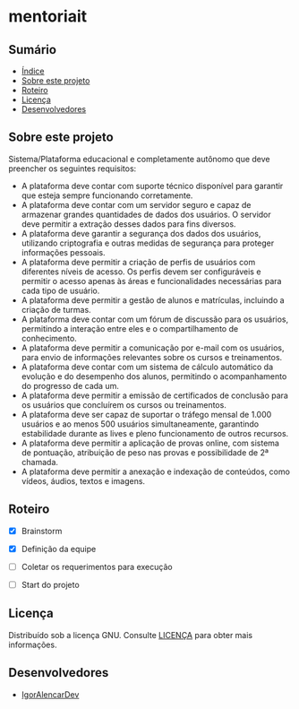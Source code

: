 # mentoriait

## Sumário

- [Índice](#sumário)
- [Sobre este projeto](#sobre-este-projeto)
- [Roteiro](#roteiro)
- [Licença](#licença)
- [Desenvolvedores](#desenvolvedores)

## Sobre este projeto

Sistema/Plataforma educacional e completamente autônomo que deve preencher os seguintes requisitos:

- A plataforma deve contar com suporte técnico disponível para garantir que esteja sempre funcionando corretamente.
- A plataforma deve contar com um servidor seguro e capaz de armazenar grandes quantidades de dados dos usuários. O servidor deve permitir a extração desses dados para fins diversos.
- A plataforma deve garantir a segurança dos dados dos usuários, utilizando criptografia e outras medidas de segurança para proteger informações pessoais.
- A plataforma deve permitir a criação de perfis de usuários com diferentes níveis de acesso. Os perfis devem ser configuráveis e permitir o acesso apenas às áreas e funcionalidades necessárias para cada tipo de usuário.
- A plataforma deve permitir a gestão de alunos e matrículas, incluindo a criação de turmas.
- A plataforma deve contar com um fórum de discussão para os usuários, permitindo a interação entre eles e o compartilhamento de conhecimento.
- A plataforma deve permitir a comunicação por e-mail com os usuários, para envio de informações relevantes sobre os cursos e treinamentos.
- A plataforma deve contar com um sistema de cálculo automático da evolução e do desempenho dos alunos, permitindo o acompanhamento do progresso de cada um.
- A plataforma deve permitir a emissão de certificados de conclusão para os usuários que concluírem os cursos ou treinamentos.
- A plataforma deve ser capaz de suportar o tráfego mensal de 1.000 usuários e ao menos 500 usuários simultaneamente, garantindo estabilidade durante as lives e pleno funcionamento de outros recursos.
- A plataforma deve permitir a aplicação de provas online, com sistema de pontuação, atribuição de peso nas provas e possibilidade de 2ª chamada.
- A plataforma deve permitir a anexação e indexação de conteúdos, como vídeos, áudios, textos e imagens.


## Roteiro

- [x] Brainstorm
- [x] Definição da equipe
- [ ] Coletar os requerimentos para execução
- [ ] Start do projeto


## Licença

Distribuído sob a licença GNU. Consulte [LICENÇA](./LICENSE) para obter mais informações.

## Desenvolvedores

- [IgorAlencarDev](https://github.com/igorsaaquino)